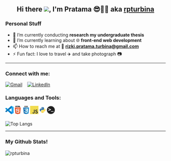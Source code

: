 <h2 align="center">Hi there <img src="https://raw.githubusercontent.com/iampavangandhi/iampavangandhi/master/gifs/Hi.gif" width="30px">, I'm <strong>Pratama</strong> 😎👨‍💻 aka <a href="https://rpturbina.github.io/" target="_blank">rpturbina</a></h2>

### Personal Stuff
- 🔬 I’m currently conducting **research my undergraduate thesis**
- 🌱 I’m currently learning about 🌐 **front-end web development** 
- 📫 How to reach me at 📧 **rizki.pratama.turbina@gmail.com** 
- ⚡ Fun fact: I love to travel ✈️ and take photograph 📷

---

### Connect with me:

[<img alt="Gmail" src="https://img.shields.io/badge/Gmail-D14836?style=for-the-badge&logo=gmail&logoColor=white" />](https://mail.google.com/mail/?view=cm&fs=1&to=rizki.pratama.turbina@gmail.com) &nbsp;&nbsp; [<img alt="LinkedIn" src="https://img.shields.io/badge/linkedin-%230077B5.svg?style=for-the-badge&logo=linkedin&logoColor=white"/>](https://linkedin.com/in/rpturbina)

### Languages and Tools:

<img align="left" alt="Visual Studio Code" width="26px" src="https://raw.githubusercontent.com/github/explore/80688e429a7d4ef2fca1e82350fe8e3517d3494d/topics/visual-studio-code/visual-studio-code.png" />
<img align="left" alt="HTML5" width="26px" src="https://raw.githubusercontent.com/github/explore/80688e429a7d4ef2fca1e82350fe8e3517d3494d/topics/html/html.png" />
<img align="left" alt="CSS3" width="26px" src="https://raw.githubusercontent.com/github/explore/80688e429a7d4ef2fca1e82350fe8e3517d3494d/topics/css/css.png" />
<img align="left" alt="JavaScript" width="26px" src="https://raw.githubusercontent.com/github/explore/80688e429a7d4ef2fca1e82350fe8e3517d3494d/topics/javascript/javascript.png" />
<img align="left" alt="Python" width="26px" src="https://raw.githubusercontent.com/github/explore/80688e429a7d4ef2fca1e82350fe8e3517d3494d/topics/python/python.png" />
<img align="left" alt="Terminal" width="26px" src="https://raw.githubusercontent.com/github/explore/80688e429a7d4ef2fca1e82350fe8e3517d3494d/topics/terminal/terminal.png" />

<br />
<br />

![Top Langs](https://github-readme-stats.vercel.app/api/top-langs/?username=rpturbina&layout=compact&theme=prussian)

---

### My Github Stats!
<p>
    <img align="center" src="https://github-readme-stats.vercel.app/api?username=rpturbina&show_icons=true&theme=prussian" alt="rpturbina" />
</p>

[website]: https://rpturbina.github.io/
[instagram]: https://instagram.com/rpturbina
[linkedin]: https://linkedin.com/in/rpturbina
